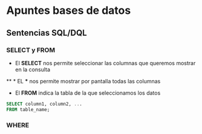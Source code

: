 # Apuntes bases de datos

## Sentencias SQL/DQL

### SELECT y FROM

* El **SELECT** nos permite seleccionar las columnas que queremos mostrar en la consulta

**    * EL **\***  nos permite mostrar por pantalla todas las columnas

* El **FROM** indica la tabla de la que seleccionamos los datos


```sql
SELECT column1, column2, ...
FROM table_name;
```
### WHERE
